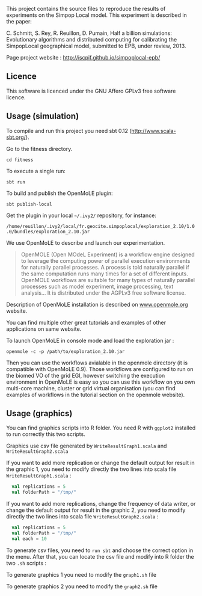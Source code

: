 
This project contains the source files to reproduce the results of experiments on the Simpop Local model. This experiment is described in the paper:

  C. Schmitt, S. Rey,  R. Reuillon, D. Pumain, Half a billion simulations: Evolutionary algorithms and distributed computing for calibrating the SimpopLocal geographical model, submitted to EPB, under review, 2013.

Page project website : http://iscpif.github.io/simpoplocal-epb/

Licence
-------

This software is licenced under the GNU Affero GPLv3 free software licence. 

Usage (simulation)
------------------

To compile and run this project you need sbt 0.12 (http://www.scala-sbt.org/).

Go to the fitness directory.

`cd fitness`

To execute a single run: 

`sbt run`

To build and publish the OpenMoLE plugin:

`sbt publish-local`

Get the plugin in your local `~/.ivy2/` repository, for instance:

`/home/reuillon/.ivy2/local/fr.geocite.simpoplocal/exploration_2.10/1.0.0/bundles/exploration_2.10.jar`

We use OpenMoLE to describe and launch our experimentation.

> OpenMOLE (Open MOdeL Experiment) is a workflow engine designed to leverage the computing power of parallel execution environments for naturally parallel processes. A process is told naturally parallel if the same computation runs many times for a set of different inputs. OpenMOLE workflows are suitable for many types of naturally parallel processes such as model experiment, image processing, text analysis… It is distributed under the AGPLv3 free software license.

Description of OpenMoLE installation is described on www.openmole.org website.

You can find multiple other great tutorials and examples of other applications on same website.

To launch OpenMoLE in console mode and load the exploration jar : 

`openmole -c -p /path/to/exploration_2.10.jar`

Then you can use the workflows avialable in the openmole directory (it is compatible with OpenMoLE 0.9). Those workflows are configured to run on the biomed VO of the grid EGI, however switching the execution environment in OpenMoLE is easy so you can use this workflow on you own multi-core machine, cluster or grid virtual organisation (you can find examples of workflows in the tutorial section on the openmole website).

Usage (graphics)
----------------

You can find graphics scripts into R folder. 
You need R with `ggplot2` installed to run correctly this two scripts.

Graphics use csv file generated by `WriteResultGraph1.scala` and `WriteResultGraph2.scala`

If you want to add more replication or change the default output for result in the graphic 1, you need to modify directly the two lines into scala file `WriteResultGraph1.scala` : 

```scala
  val replications = 5
  val folderPath = "/tmp/"
```

If you want to add more replications, change the frequency of data writer, or change the default output for result in the graphic 2, you need to modify directly the two lines into scala file `WriteResultGraph2.scala` : 

```scala
  val replications = 5
  val folderPath = "/tmp/"
  val each = 10
```

To generate csv files, you need to `run sbt` and choose the correct option in the menu. After that, you can locate the csv file and modify into R folder the two `.sh` scripts :

To generate graphics 1 you need to modify the `graph1.sh` file  

To generate graphics 2 you need to modify the `graph2.sh` file  



